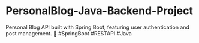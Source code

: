 # PersonalBlog-Java-Backend-Project
Personal Blog API built with Spring Boot, featuring user authentication and post management. 🚀 #SpringBoot #RESTAPI #Java
